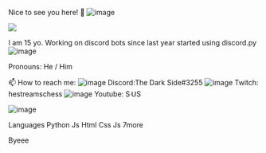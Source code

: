 Nice to see you here! 👋
![image](https://user-images.githubusercontent.com/89577470/141128799-4adbce8e-93f5-4550-8ff4-8f74d05fdc8a.png)


![](https://komarev.com/ghpvc/?username=Friendlycodehelper)

I am 15 yo.
Working on discord bots since last year started using discord.py
![image](https://user-images.githubusercontent.com/89577470/141129865-2eddeb43-e664-44ec-a056-f18802cd4c6e.png)

Pronouns: He / Him

📫 How to reach me:
![image](https://user-images.githubusercontent.com/89577470/141128966-4b524722-076d-4740-bc11-4d4e5d583111.png)
Discord:The Dark Side#3255
![image](https://user-images.githubusercontent.com/89577470/141129100-47dd9677-3f71-4753-a178-c638c6e54971.png)
Twitch: hestreamschess
![image](https://user-images.githubusercontent.com/89577470/141129437-2171aa9a-6592-4050-acc4-4db3b6bab72a.png)
Youtube: 
SᑗS

![image](https://user-images.githubusercontent.com/89577470/141129899-e304ef79-6a3a-4ecd-8be7-9031d31b0ae4.png)

Languages 
Python
Js
Html
Css
Js
7more

Byeee

